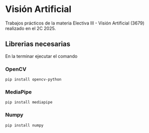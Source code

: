 # Visión Artificial
Trabajos prácticos de la materia Electiva III - Visión Artificial (3679) realizado en el 2C 2025.

## Librerias necesarias 
En la terminar ejecutar el comando

### OpenCV
`pip install opencv-python`

### MediaPipe
`pip install mediapipe`

### Numpy
`pip install numpy`
